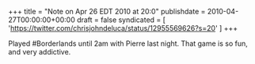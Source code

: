 +++
title = "Note on Apr 26 EDT 2010 at 20:0"
publishdate = 2010-04-27T00:00:00+00:00
draft = false
syndicated = [ 'https://twitter.com/chrisjohndeluca/status/12955569626?s=20' ]
+++

Played #Borderlands until 2am with Pierre last night. That game is so fun, and very addictive.
